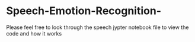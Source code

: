 # Speech-Emotion-Recognition-

Please feel free to look through the speech jypter notebook file to view the code and how it works 

